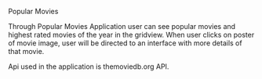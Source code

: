 Popular Movies

Through Popular Movies Application user can see popular movies and highest rated movies of the year in the gridview. 
When user clicks on poster of movie image, user will be directed to an interface with more details of that movie.

Api used in the application is themoviedb.org API.
